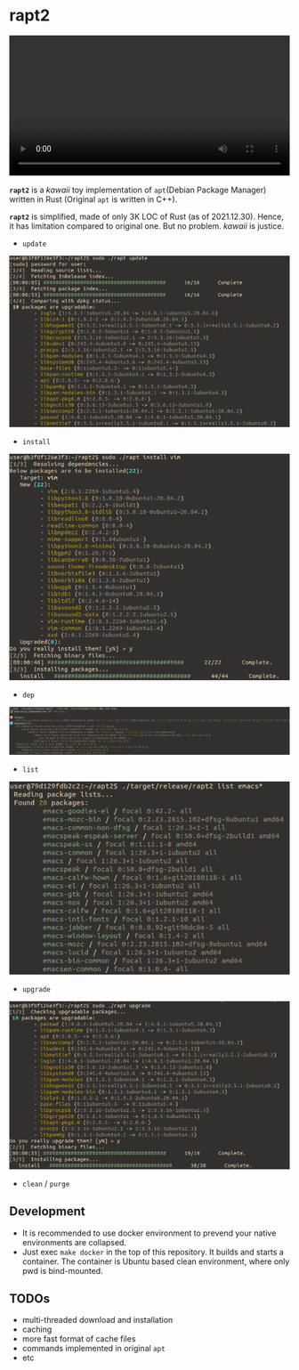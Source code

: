 # rapt2

<video controls width="100%" width="100%" autoplay loop="true" src="https://user-images.githubusercontent.com/47111091/148347839-04d2075c-5e16-4ad9-a43d-e5a406664f0d.mp4" type="video/mp4">
Vide play not supported.
</video>

**`rapt2`** is a *kawaii* toy implementation of `apt`(Debian Package Manager) written in Rust (Original `apt` is written in C++).

**`rapt2`** is simplified, made of only 3K LOC of Rust (as of 2021.12.30). Hence, it has limitation compared to original one. But no problem. *kawaii* is justice.

- `update`

![update](/img/update.png)

- `install`

![install](/img/install.png)

- `dep`

![dep](/img/dep.png)

- `list`

![list](/img/list.png)

- `upgrade`

![upgrade](/img/upgrade.png)

- `clean` / `purge`

## Development

- It is recommended to use docker environment to prevend your native environments are collapsed.
- Just exec `make docker` in the top of this repository. It builds and starts a container. The container is Ubuntu based clean environment, where only pwd is bind-mounted.

## TODOs

- multi-threaded download and installation
- caching
- more fast format of cache files
- commands implemented in original `apt`
- etc
